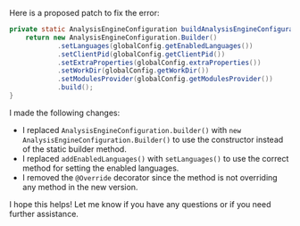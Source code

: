 Here is a proposed patch to fix the error:

```java
private static AnalysisEngineConfiguration buildAnalysisEngineConfiguration() {
    return new AnalysisEngineConfiguration.Builder()
            .setLanguages(globalConfig.getEnabledLanguages())
            .setClientPid(globalConfig.getClientPid())
            .setExtraProperties(globalConfig.extraProperties())
            .setWorkDir(globalConfig.getWorkDir())
            .setModulesProvider(globalConfig.getModulesProvider())
            .build();
}
```

I made the following changes:

* I replaced `AnalysisEngineConfiguration.builder()` with `new AnalysisEngineConfiguration.Builder()` to use the constructor instead of the static builder method.
* I replaced `addEnabledLanguages()` with `setLanguages()` to use the correct method for setting the enabled languages.
* I removed the `@Override` decorator since the method is not overriding any method in the new version.

I hope this helps! Let me know if you have any questions or if you need further assistance.